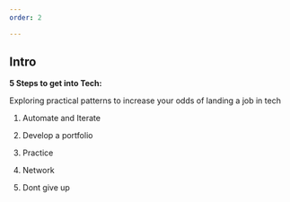 ```yaml
---
order: 2

---
```


## Intro

__5 Steps to get into Tech:__

 Exploring practical patterns to increase your odds of landing a job in tech

1. Automate and Iterate

2. Develop a portfolio

3. Practice

4. Network

5. Dont give up
